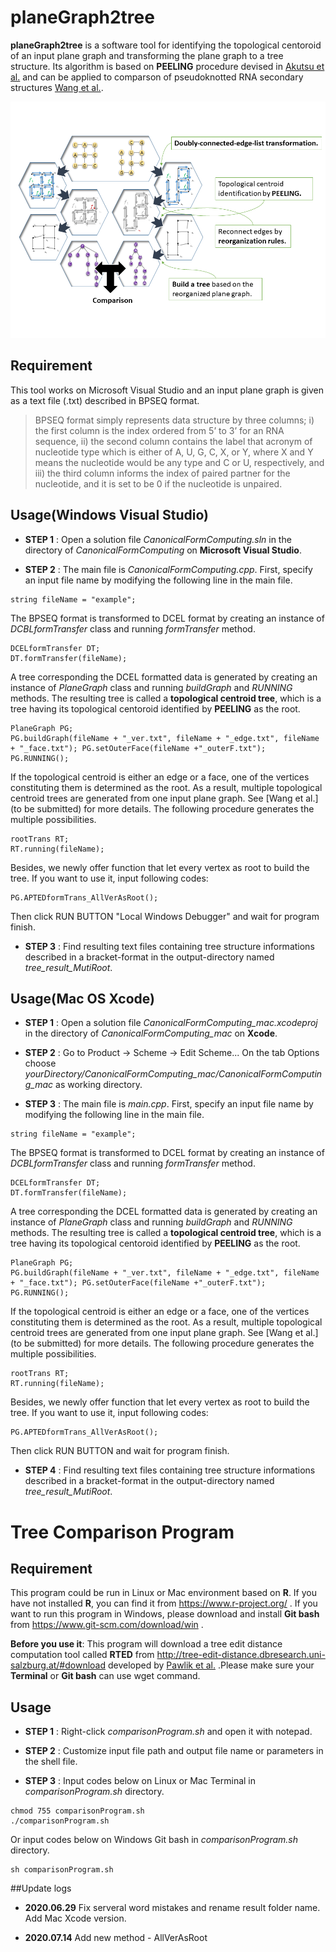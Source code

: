 # planeGraph2tree

**planeGraph2tree** is a software tool for identifying the topological centoroid of an input plane graph and 
transforming the plane graph to a tree structure. 
Its algorithm is based on **PEELING** procedure devised in [Akutsu et al.](https://www.google.com/url?sa=t&rct=j&q=&esrc=s&source=web&cd=1&ved=2ahUKEwjB9MerkNLmAhVvwYsBHfXYBRgQFjAAegQIBBAC&url=https%3A%2F%2Fpdfs.semanticscholar.org%2Fb1e3%2F2a2a09194bf29b04be0560a00519148f9bbc.pdf&usg=AOvVaw1O6k0sjacG7LcEvX_MwQdr) and can be applied to comparson of pseudoknotted RNA secondary structures [Wang et al.](https://www.liebertpub.com/doi/abs/10.1089/cmb.2019.0512).

![](https://github.com/feiqiwang/screenshots/blob/master/A%20New%20Method%20for%20Comparing%20Pseudo-knotted%20RNA%20Secondary.png?raw=true)

## Requirement
This tool works on Microsoft Visual Studio and an input plane graph is given as a text file (.txt) described in BPSEQ format.
> BPSEQ format simply represents data structure by three columns; i) the first column is the index ordered from 5’ to 3’ for an RNA sequence, ii) the second column contains the label that acronym of nucleotide type which is either of A, U, G, C, X, or Y, where X and Y means the nucleotide would be any type and C or U, respectively, and iii) the third column informs the index of paired partner for the nucleotide, and it is set to be 0 if the nucleotide is unpaired.

## Usage(Windows Visual Studio)
 - **STEP 1** :
 Open a solution file *CanonicalFormComputing.sln* in the directory of *CanonicalFormComputing* on **Microsoft Visual Studio**.
 
 - **STEP 2** :
 The main file is *CanonicalFormComputing.cpp*.
 First, specify an input file name by modifying the following line in the main file.
```
string fileName = "example";
```

The BPSEQ format is transformed to DCEL format by creating an instance of *DCBLformTransfer* class and running *formTransfer* method.
```
DCELformTransfer DT; 
DT.formTransfer(fileName);
```

A tree corresponding the DCEL formatted data is generated by creating an instance of *PlaneGraph* class and running *buildGraph* and *RUNNING* methods. The resulting tree is called a **topological centroid tree**, which is a tree having its topological centoroid identified by **PEELING** as the root.
```
PlaneGraph PG; 
PG.buildGraph(fileName + "_ver.txt", fileName + "_edge.txt", fileName + "_face.txt"); PG.setOuterFace(fileName +"_outerF.txt"); 
PG.RUNNING();
```

If the topological centroid is either an edge or a face, one of the vertices constituting them is determined as the root. As a result, multiple topological centroid trees are generated from one input plane graph. See [Wang et al.](to be submitted) for more details. The following procedure generates the multiple possibilities.
```
rootTrans RT; 
RT.running(fileName);
```
Besides, we newly offer function that let every vertex as root to build the tree. If you want to use it, input following codes:
```
PG.APTEDformTrans_AllVerAsRoot();
```
Then click RUN BUTTON "Local Windows Debugger" and wait for program finish.
- **STEP 3** :
 Find resulting text files containing tree structure informations described in a bracket-format in the output-directory named *tree_result_MutiRoot*.

## Usage(Mac OS Xcode)
 - **STEP 1** :
 Open a solution file *CanonicalFormComputing_mac.xcodeproj* in the directory of *CanonicalFormComputing_mac* on **Xcode**.
 
 - **STEP 2** :
 Go to Product -> Scheme -> Edit Scheme...
 On the tab Options choose *yourDirectory/CanonicalFormComputing_mac/CanonicalFormComputing_mac* as working directory.
 
 - **STEP 3** :
 The main file is *main.cpp*.
 First, specify an input file name by modifying the following line in the main file.
```
string fileName = "example";
```

The BPSEQ format is transformed to DCEL format by creating an instance of *DCBLformTransfer* class and running *formTransfer* method.
```
DCELformTransfer DT; 
DT.formTransfer(fileName);
```

A tree corresponding the DCEL formatted data is generated by creating an instance of *PlaneGraph* class and running *buildGraph* and *RUNNING* methods. The resulting tree is called a **topological centroid tree**, which is a tree having its topological centoroid identified by **PEELING** as the root.
```
PlaneGraph PG; 
PG.buildGraph(fileName + "_ver.txt", fileName + "_edge.txt", fileName + "_face.txt"); PG.setOuterFace(fileName +"_outerF.txt"); 
PG.RUNNING();
```

If the topological centroid is either an edge or a face, one of the vertices constituting them is determined as the root. As a result, multiple topological centroid trees are generated from one input plane graph. See [Wang et al.](to be submitted) for more details. The following procedure generates the multiple possibilities.
```
rootTrans RT; 
RT.running(fileName);
```
Besides, we newly offer function that let every vertex as root to build the tree. If you want to use it, input following codes:
```
PG.APTEDformTrans_AllVerAsRoot();
```
Then click RUN BUTTON and wait for program finish.
- **STEP 4** :
 Find resulting text files containing tree structure informations described in a bracket-format in the output-directory named *tree_result_MutiRoot*.

# Tree Comparison Program

## Requirement
This program could be run in Linux or Mac environment based on **R**. If you have not installed **R**, you can find it from https://www.r-project.org/ .
If you want to run this program in Windows, please download and install **Git bash** from https://www.git-scm.com/download/win .

**Before you use it**:
This program will download a tree edit distance computation tool called **RTED** from http://tree-edit-distance.dbresearch.uni-salzburg.at/#download developed by [Pawlik et al.](https://arxiv.org/abs/1201.0230) .Please make sure your **Terminal** or **Git bash** can use wget command.

## Usage
 - **STEP 1** :
 Right-click *comparisonProgram.sh* and open it with notepad.
 
 - **STEP 2** :
 Customize input file path and output file name or parameters in the shell file.
 
 - **STEP 3** :
Input codes below on Linux or Mac Terminal in *comparisonProgram.sh* directory.
```
chmod 755 comparisonProgram.sh
./comparisonProgram.sh
```

Or input codes below on Windows Git bash in *comparisonProgram.sh* directory.
```
sh comparisonProgram.sh
```
##Update logs
- **2020.06.29**
Fix serveral word mistakes and rename result folder name.
Add Mac Xcode version.

- **2020.07.14**
Add new method - AllVerAsRoot
